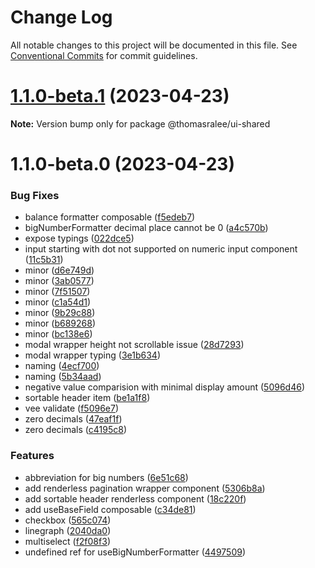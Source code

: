 # Change Log

All notable changes to this project will be documented in this file.
See [Conventional Commits](https://conventionalcommits.org) for commit guidelines.

# [1.1.0-beta.1](https://github.com/ThomasRalee/ui/compare/@thomasralee/ui-shared@1.1.0-beta.0...@thomasralee/ui-shared@1.1.0-beta.1) (2023-04-23)

**Note:** Version bump only for package @thomasralee/ui-shared





# 1.1.0-beta.0 (2023-04-23)


### Bug Fixes

* balance formatter composable ([f5edeb7](https://github.com/ThomasRalee/ui/commit/f5edeb75e0a240011cc4f9a8face4b303198c221))
* bigNumberFormatter decimal place cannot be 0 ([a4c570b](https://github.com/ThomasRalee/ui/commit/a4c570b90bd346b05c56dc126f0d7a53c64a73dc))
* expose typings ([022dce5](https://github.com/ThomasRalee/ui/commit/022dce59b66ab3c29e1fbebea61186a7c1f1c900))
* input starting with dot not supported on numeric input component ([11c5b31](https://github.com/ThomasRalee/ui/commit/11c5b3130a0fdbc9a2af4558950a91af56541e66))
* minor ([d6e749d](https://github.com/ThomasRalee/ui/commit/d6e749dc388f9fa857f8fa456d09541167c910c7))
* minor ([3ab0577](https://github.com/ThomasRalee/ui/commit/3ab0577ea4897f9fb9169b5ed385f42ca6190d53))
* minor ([7f51507](https://github.com/ThomasRalee/ui/commit/7f51507d0f7845b7c5a4ba08329fd35b671e766e))
* minor ([c1a54d1](https://github.com/ThomasRalee/ui/commit/c1a54d1cec1a00aba67c4e4546d1a9eb57550d91))
* minor ([9b29c88](https://github.com/ThomasRalee/ui/commit/9b29c88b696c3d8f1d6dc0145b8e6d87798ec540))
* minor ([b689268](https://github.com/ThomasRalee/ui/commit/b689268736471a0748e98822974038e60977582a))
* minor ([bc138e6](https://github.com/ThomasRalee/ui/commit/bc138e6efc098f09ff665c744c366e789f8da9f9))
* modal wrapper height not scrollable issue ([28d7293](https://github.com/ThomasRalee/ui/commit/28d7293880fecfd016cacf2e7f5a59ec4f75310d))
* modal wrapper typing ([3e1b634](https://github.com/ThomasRalee/ui/commit/3e1b63434031c9bc76b270cfee25d81e1dd8e74c))
* naming ([4ecf700](https://github.com/ThomasRalee/ui/commit/4ecf70080cca6045cd05c924c212752436f3db32))
* naming ([5b34aad](https://github.com/ThomasRalee/ui/commit/5b34aad9fc72298d86edf4e868076bd785f3ee85))
* negative value comparision with minimal display amount ([5096d46](https://github.com/ThomasRalee/ui/commit/5096d46504c63ebb3dfa13727fb2725b0df01702))
* sortable header item ([be1a1f8](https://github.com/ThomasRalee/ui/commit/be1a1f869410e4ac9cd467c5370877835a0fd487))
* vee validate ([f5096e7](https://github.com/ThomasRalee/ui/commit/f5096e729734dcd9a7458a8f4e721101a8f490d9))
* zero decimals ([47eaf1f](https://github.com/ThomasRalee/ui/commit/47eaf1ff6512310224eed1a805637a751e1907ab))
* zero decimals ([c4195c8](https://github.com/ThomasRalee/ui/commit/c4195c8ac375ab23f8242902abb7d7250c97b0bd))


### Features

* abbreviation for big numbers ([6e51c68](https://github.com/ThomasRalee/ui/commit/6e51c68ee8bfeb6137dd66dcd2f6278773c1fc22))
* add renderless pagination wrapper component ([5306b8a](https://github.com/ThomasRalee/ui/commit/5306b8ae8ce34a2eeabbd0fa6aaccd99b96b79bf))
* add sortable header renderless component ([18c220f](https://github.com/ThomasRalee/ui/commit/18c220f1643c309d54e0c2559d7d5910c2d78061))
* add useBaseField composable ([c34de81](https://github.com/ThomasRalee/ui/commit/c34de817b014f322ffd07cc503cbdbdcf6cdab06))
* checkbox ([565c074](https://github.com/ThomasRalee/ui/commit/565c074220572d0f4cb0fab7bb8f61edc1f1eed5))
* linegraph ([2040da0](https://github.com/ThomasRalee/ui/commit/2040da078452e375a031e16b162691627e2ef87f))
* multiselect ([f2f08f3](https://github.com/ThomasRalee/ui/commit/f2f08f3c0b35733c7092392315ca5418dbfa631f))
* undefined ref for useBigNumberFormatter ([4497509](https://github.com/ThomasRalee/ui/commit/44975096cf1ecb26e46c36d52fc2381d2032d6c3))
